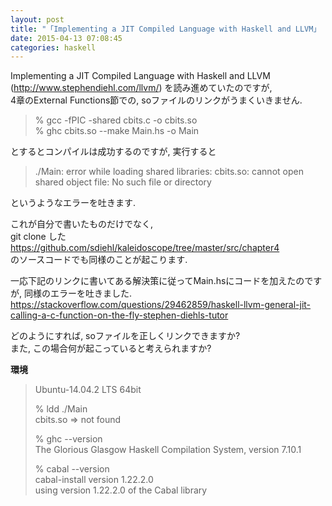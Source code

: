 ```yaml
---
layout: post
title: "「Implementing a JIT Compiled Language with Haskell and LLVM」 の4章におけるsoファイルのリンク方法について"
date: 2015-04-13 07:08:45
categories: haskell
---
```

<p>Implementing a JIT Compiled Language with Haskell and LLVM (<a href="http://www.stephendiehl.com/llvm/" rel="nofollow noreferrer">http://www.stephendiehl.com/llvm/</a>) を読み進めていたのですが, <br>
4章のExternal Functions節での, soファイルのリンクがうまくいきません.</p>

<blockquote>
  <p>% gcc -fPIC -shared cbits.c -o cbits.so<br>
  % ghc cbits.so --make Main.hs -o Main</p>
</blockquote>

<p>とするとコンパイルは成功するのですが, 実行すると</p>

<blockquote>
  <p>./Main: error while loading shared libraries: cbits.so: cannot open shared object file: No such file or directory</p>
</blockquote>

<p>というようなエラーを吐きます.</p>

<p>これが自分で書いたものだけでなく, <br>
git clone した <a href="https://github.com/sdiehl/kaleidoscope/tree/master/src/chapter4" rel="nofollow noreferrer">https://github.com/sdiehl/kaleidoscope/tree/master/src/chapter4</a> <br>
のソースコードでも同様のことが起こります.</p>

<p>一応下記のリンクに書いてある解決策に従ってMain.hsにコードを加えたのですが, 同様のエラーを吐きました.<br>
<a href="https://stackoverflow.com/questions/29462859/haskell-llvm-general-jit-calling-a-c-function-on-the-fly-stephen-diehls-tutor">https://stackoverflow.com/questions/29462859/haskell-llvm-general-jit-calling-a-c-function-on-the-fly-stephen-diehls-tutor</a></p>

<p>どのようにすれば, soファイルを正しくリンクできますか?<br>
また, この場合何が起こっていると考えられますか?</p>

<p><strong>環境</strong></p>

<blockquote>
  <p>Ubuntu-14.04.2 LTS 64bit</p>
  
  <p>% ldd ./Main<br>
  cbits.so => not found</p>
  
  <p>% ghc --version<br>
  The Glorious Glasgow Haskell Compilation System, version 7.10.1</p>
  
  <p>% cabal --version<br>
  cabal-install version 1.22.2.0<br>
  using version 1.22.2.0 of the Cabal library</p>
</blockquote>
